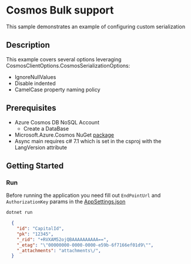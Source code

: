 # Cosmos Bulk support

This sample demonstrates an example of configuring custom serialization

## Description

This example covers several options leveraging CosmosClientOptions.CosmosSerializationOptions:

- IgnoreNullValues
- Disable indented
- CamelCase property naming policy

## Prerequisites

- Azure Cosmos DB NoSQL Account
  - Create a DataBase
- Microsoft.Azure.Cosmos NuGet [package](http://www.nuget.org/packages/Microsoft.Azure.Cosmos/)
- Async main requires c# 7.1 which is set in the csproj with the LangVersion attribute

## Getting Started

### Run

Before running the application you need fill out `EndPointUrl` and `AuthorizationKey` params in the [AppSettings.json](../appSettings.json)

```PowerShell
dotnet run
```

```json
  {
    "id": "CapitalId",
    "pk": "12345",
    "_rid": "+RVXAM52ojQBAAAAAAAAAA==",
    "_etag": "\"00000000-0000-0000-e59b-6f7166ef01d9\"",
    "_attachments": "attachments\/",
  }
```
